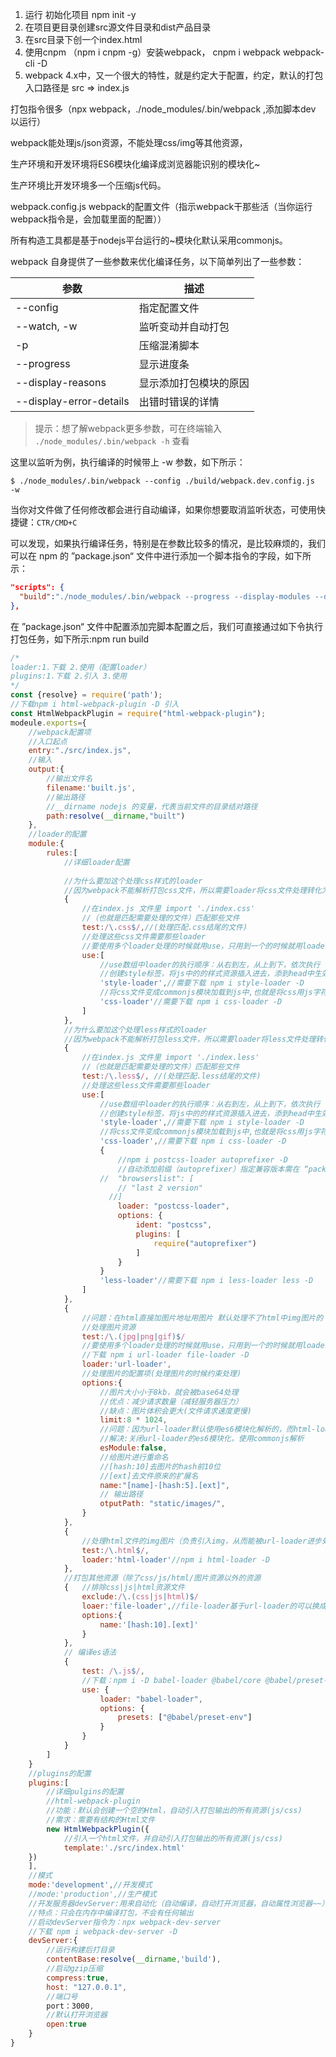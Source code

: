 1. 运行 初始化项目 npm init -y
2. 在项目更目录创建src源文件目录和dist产品目录
3. 在src目录下创一个index.html
4. 使用cnpm （npm i cnpm -g）安装webpack， cnpm i webpack  webpack-cli -D
5.  webpack 4.x中，又一个很大的特性，就是约定大于配置，约定，默认的打包入口路径是 src => index.js

打包指令很多（npx webpack，./node_modules/.bin/webpack ,添加脚本dev 以运行）

webpack能处理js/json资源，不能处理css/img等其他资源，

生产环境和开发环境将ES6模块化编译成浏览器能识别的模块化~

生产环境比开发环境多一个压缩js代码。

webpack.config.js webpack的配置文件（指示webpack干那些活（当你运行webpack指令是，会加载里面的配置））

所有构造工具都是基于nodejs平台运行的~模块化默认采用commonjs。

webpack 自身提供了一些参数来优化编译任务，以下简单列出了一些参数：

| 参数                    | 描述                   |
| ----------------------- | ---------------------- |
| --config                | 指定配置文件           |
| --watch, -w             | 监听变动并自动打包     |
| -p                      | 压缩混淆脚本           |
| --progress              | 显示进度条             |
| --display-reasons       | 显示添加打包模块的原因 |
| --display-error-details | 出错时错误的详情       |

> 提示：想了解webpack更多参数，可在终端输入 `./node_modules/.bin/webpack -h` 查看

这里以监听为例，执行编译的时候带上 -w 参数，如下所示：

```
$ ./node_modules/.bin/webpack --config ./build/webpack.dev.config.js  -w
```

当你对文件做了任何修改都会进行自动编译，如果你想要取消监听状态，可使用快捷键：`CTR/CMD+C`

可以发现，如果执行编译任务，特别是在参数比较多的情况，是比较麻烦的，我们可以在 npm 的 ”package.json“ 文件中进行添加一个脚本指令的字段，如下所示：

```json
"scripts": {
  "build":"./node_modules/.bin/webpack --progress --display-modules --display-reasons --display-error-details --watch"
},
```

在 ”package.json“ 文件中配置添加完脚本配置之后，我们可直接通过如下令执行打包任务，如下所示:npm run build

```js
/*
loader:1.下载 2.使用（配置loader）
plugins:1.下载 2.引入 3.使用
*/
const {resolve} = require('path');
//下载npm i html-webpack-plugin -D 引入
const HtmlWebpackPlugin = require("html-webpack-plugin");
modeule.exports={
	//webpack配置项
    //入口起点
    entry:"./src/index.js",
    //输入
    output:{
        //输出文件名
        filename:'built.js',
        //输出路径
        //__dirname nodejs 的变量，代表当前文件的目录结对路径
        path:resolve(__dirname,"built")
    },
    //loader的配置
    module:{
        rules:[
            //详细loader配置
            
            //为什么要加这个处理css样式的loader
            //因为webpack不能解析打包css文件，所以需要loader将css文件处理转化为js文件进行打包
            {
                //在index.js 文件里 import './index.css'
                //（也就是匹配需要处理的文件）匹配那些文件
                test:/\.css$/,//(处理匹配.css结尾的文件)
                //处理这些css文件需要那些loader
                //要使用多个loader处理的时候就用use，只用到一个的时候就用loader
                use:[
                    //use数组中loader的执行顺序：从右到左，从上到下，依次执行
                    //创建style标签，将js中的的样式资源插入进去，添到head中生效
                    'style-loader',//需要下载 npm i style-loader -D
                    //将css文件变成commonjs模块加载到js中,也就是将css用js字符串的形式写在了js文件里
                    'css-loader'//需要下载 npm i css-loader -D
                ]
            },
            //为什么要加这个处理less样式的loader
            //因为webpack不能解析打包less文件，所以需要loader将less文件处理转化为css文件,在将这个css文件处理转化为js文件进行打包
            {
                //在index.js 文件里 import './index.less'
                //（也就是匹配需要处理的文件）匹配那些文件
                test:/\.less$/, //(处理匹配.less结尾的文件)
                //处理这些less文件需要那些loader
                use:[
                    //use数组中loader的执行顺序：从右到左，从上到下，依次执行
                    //创建style标签，将js中的的样式资源插入进去，添到head中生效
                    'style-loader',//需要下载 npm i style-loader -D
                    //将css文件变成commonjs模块加载到js中,也就是将css用js字符串的形式写在了js文件里
                    'css-loader',//需要下载 npm i css-loader -D
                    {
                        //npm i postcss-loader autoprefixer -D
                        //自动添加前缀（autoprefixer）指定兼容版本需在 “package.json”中的“browserslist”字段中配置即可
                    //  "browserslist": [
                    	// "last 2 version"
                      //]
                        loader: "postcss-loader",
                        options: {
                            ident: "postcss",
                            plugins: [
                                require("autoprefixer")
                            ]
                        }
                    }
                    'less-loader'//需要下载 npm i less-loader less -D
                ]
            },
            {
                //问题：在html直接加图片地址用图片 默认处理不了html中img图片的
                //处理图片资源
                test:/\.(jpg|png|gif)$/
                //要使用多个loader处理的时候就用use，只用到一个的时候就用loader
                //下载 npm i url-loader file-loader -D
                loader:'url-loader',
                //处理图片的配置项(处理图片的时候约束处理)
                options:{
                	//图片大小小于8kb，就会被base64处理
                	//优点：减少请求数量（减轻服务器压力）
                	//缺点：图片体积会更大(文件请求速度更慢)
                	limit:8 * 1024,
                	//问题：因为url-loader默认使用es6模块化解析的，而html-loader引入图片是commonjs，解释时会报错
                	//解决:关闭url-loader的es6模块化，使用commonjs解析
                	esModule:false,
                	//给图片进行重命名
                	//[hash:10]去图片的hash前10位
                	//[ext]去文件原来的扩展名
                	name:"[name]-[hash:5].[ext]",
                	// 输出路径
            		otputPath: "static/images/",
            	}
            },
            {
            	//处理html文件的img图片（负责引入img，从而能被url-loader进步处理打包）
            	test:/\.html$/,
            	loader:'html-loader'//npm i html-loader -D
            },
    		//打包其他资源（除了css/js/html/图片资源以外的资源
    		{	//排除css|js|html资源文件
    			exclude:/\.(css|js|html)$/
				loaer:'file-loader',//file-loader基于url-loader的可以换成url-loader
    			options:{
    				name:'[hash:10].[ext]'
				}
			},
            // 编译es语法
            {
                test: /\.js$/,
				//下载：npm i -D babel-loader @babel/core @babel/preset-env
                use: {
                    loader: "babel-loader",
                    options: {
                        presets: ["@babel/preset-env"]
                    }
                }
			}
        ]
    }
    //plugins的配置
    plugins:[
    	//详细pulgins的配置
    	//html-webpack-plugin
    	//功能：默认会创建一个空的Html，自动引入打包输出的所有资源(js/css)
    	//需求：需要有结构的Html文件
    	new HtmlWebpackPlugin({
    		//引入一个html文件，并自动引入打包输出的所有资源(js/css)
    		template:'./src/index.html'
	})
    ],
    //模式
    mode:'development',//开发模式
    //mode:'production',//生产模式
    //开发服务器devServer:用来自动化（自动编译，自动打开浏览器，自动属性浏览器~~）
    //特点：只会在内存中编译打包，不会有任何输出
    //启动devServer指令为：npx webpack-dev-server    
    //下载 npm i webpack-dev-server -D
    devServer:{
        //运行构建后打目录
        contentBase:resolve(__dirname,'build'),
        //启动gzip压缩
        compress:true,
        host: "127.0.0.1",
        //端口号
        port：3000,
        //默认打开浏览器
        open:true
    }
}
```



